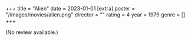 +++
title = "Alien"
date = 2023-01-01
[extra]
poster = "/images/movies/alien.png"
director = ""
rating = 4
year = 1979
genre = []
+++

(No review available.)
